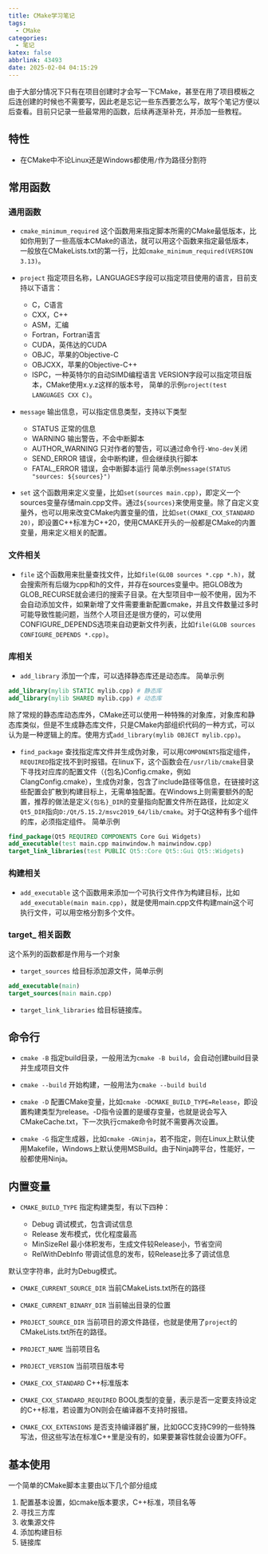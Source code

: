 ```yaml
---
title: CMake学习笔记
tags:
  - CMake
categories:
  - 笔记
katex: false
abbrlink: 43493
date: 2025-02-04 04:15:29
---
```


由于大部分情况下只有在项目创建时才会写一下CMake，甚至在用了项目模板之后连创建的时候也不需要写，因此老是忘记一些东西要怎么写，故写个笔记方便以后查看。目前只记录一些最常用的函数，后续再逐渐补充，并添加一些教程。

## 特性

- 在CMake中不论Linux还是Windows都使用`/`作为路径分割符

## 常用函数

### 通用函数

- `cmake_minimum_required`
这个函数用来指定脚本所需的CMake最低版本，比如你用到了一些高版本CMake的语法，就可以用这个函数来指定最低版本，一般放在CMakeLists.txt的第一行，比如`cmake_minimum_required(VERSION 3.13)`。

- `project`
指定项目名称，LANGUAGES字段可以指定项目使用的语言，目前支持以下语言：
  - C，C语言
  - CXX，C++
  - ASM，汇编
  - Fortran，Fortran语言
  - CUDA，英伟达的CUDA
  - OBJC，苹果的Objective-C
  - OBJCXX，苹果的Objective-C++
  - ISPC，一种英特尔的自动SIMD编程语言
VERSION字段可以指定项目版本，CMake使用x.y.z这样的版本号，
简单的示例`project(test LANGUAGES CXX C)`。

- `message`
输出信息，可以指定信息类型，支持以下类型
  - STATUS 正常的信息
  - WARNING 输出警告，不会中断脚本
  - AUTHOR_WARNING 只对作者的警告，可以通过命令行`-Wno-dev`关闭
  - SEND_ERROR 错误，会中断构建，但会继续执行脚本
  - FATAL_ERROR 错误，会中断脚本运行
简单示例`message(STATUS "sources: ${sources}")`

- `set`
这个函数用来定义变量，比如`set(sources main.cpp)`，即定义一个sources变量存储main.cpp文件。通过`${sources}`来使用变量。除了自定义变量外，也可以用来改变CMake内置变量的值，比如`set(CMAKE_CXX_STANDARD 20)`，即设置C++标准为C++20，使用CMAKE开头的一般都是CMake的内置变量，用来定义相关的配置。

### 文件相关

- `file`
这个函数用来批量查找文件，比如`file(GLOB sources *.cpp *.h)`，就会搜索所有后缀为cpp和h的文件，并存在sources变量中。把GLOB改为GLOB_RECURSE就会递归的搜索子目录。在大型项目中一般不使用，因为不会自动添加文件，如果新增了文件需要重新配置cmake，并且文件数量过多时可能导致性能问题，当然个人项目还是很方便的，可以使用CONFIGURE_DEPENDS选项来自动更新文件列表，比如`file(GLOB sources CONFIGURE_DEPENDS *.cpp)`。

### 库相关

- `add_library`
添加一个库，可以选择静态库还是动态库。
简单示例

```cmake
add_library(mylib STATIC mylib.cpp) # 静态库
add_library(mylib SHARED mylib.cpp) # 动态库
```

除了常规的静态库动态库外，CMake还可以使用一种特殊的对象库，对象库和静态库类似，但是不生成静态库文件，只是CMake内部组织代码的一种方式，可以认为是一种逻辑上的库。使用方式`add_library(mylib OBJECT mylib.cpp)`。

- `find_package`
查找指定库文件并生成伪对象，可以用`COMPONENTS`指定组件，`REQUIRED`指定找不到时报错。在linux下，这个函数会在`/usr/lib/cmake`目录下寻找对应库的配置文件（{包名}Config.cmake，例如ClangConfig.cmake），生成伪对象，包含了include路径等信息，在链接时这些配置会扩散到构建目标上，无需单独配置。在Windows上则需要额外的配置，推荐的做法是定义`{包名}_DIR`的变量指向配置文件所在路径，比如定义`Qt5_DIR`指向`D:/Qt/5.15.2/msvc2019_64/lib/cmake`。对于Qt这种有多个组件的库，必须指定组件。
简单示例

```cmake
find_package(Qt5 REQUIRED COMPONENTS Core Gui Widgets)
add_executable(test main.cpp mainwindow.h mainwindow.cpp)
target_link_libraries(test PUBLIC Qt5::Core Qt5::Gui Qt5::Widgets)
```

### 构建相关

- `add_executable`
这个函数用来添加一个可执行文件作为构建目标，比如`add_executable(main main.cpp)`，就是使用main.cpp文件构建main这个可执行文件，可以用空格分割多个文件。

### target_ 相关函数

这个系列的函数都是作用与一个对象

- `target_sources`
给目标添加源文件，简单示例

```cmake
add_executable(main)
target_sources(main main.cpp)
```

- `target_link_libraries`
给目标链接库。

## 命令行

- `cmake -B`
指定build目录，一般用法为`cmake -B build`，会自动创建build目录并生成项目文件

- `cmake --build`
开始构建，一般用法为`cmake --build build`

- `cmake -D`
配置CMake变量，比如`cmake -DCMAKE_BUILD_TYPE=Release`，即设置构建类型为release。-D指令设置的是缓存变量，也就是说会写入CMakeCache.txt，下一次执行cmake命令时就不需要再次设置。

- `cmake -G`
指定生成器，比如`cmake -GNinja`，若不指定，则在Linux上默认使用Makefile，Windows上默认使用MSBuild。由于Ninja跨平台，性能好，一般都使用Ninja。

## 内置变量

- `CMAKE_BUILD_TYPE`
指定构建类型，有以下四种：

  - Debug 调试模式，包含调试信息
  - Release 发布模式，优化程度最高
  - MinSizeRel 最小体积发布，生成文件较Release小，节省空间
  - RelWithDebInfo 带调试信息的发布，较Release比多了调试信息

默认空字符串，此时为Debug模式。

- `CMAKE_CURRENT_SOURCE_DIR`
当前CMakeLists.txt所在的路径

- `CMAKE_CURRENT_BINARY_DIR`
当前输出目录的位置

- `PROJECT_SOURCE_DIR`
当前项目的源文件路径，也就是使用了`project`的CMakeLists.txt所在的路径。

- `PROJECT_NAME`
当前项目名

- `PROJECT_VERSION`
当前项目版本号

- `CMAKE_CXX_STANDARD`
C++标准版本

- `CMAKE_CXX_STANDARD_REQUIRED`
BOOL类型的变量，表示是否一定要支持设定的C++标准，若设置为ON则会在编译器不支持时报错。

- `CMAKE_CXX_EXTENSIONS`
是否支持编译器扩展，比如GCC支持C99的一些特殊写法，但这些写法在标准C++里是没有的，如果要兼容性就会设置为OFF。

## 基本使用

一个简单的CMake脚本主要由以下几个部分组成

1. 配置基本设置，如cmake版本要求，C++标准，项目名等
2. 寻找三方库
3. 收集源文件
4. 添加构建目标
5. 链接库
